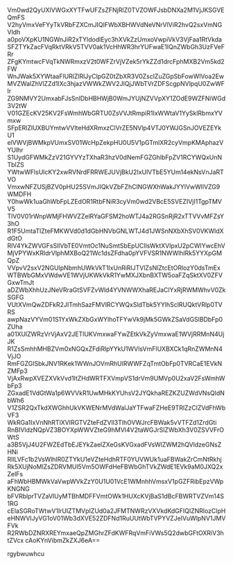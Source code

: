 Vm0wd2QyUXlVWGxXYTFwUFZsZFNjRlZ0TVZOWFJsbDNXa2M1VjJKSGVEQmFS
V2hyVmxVeFYyTkVRbFZXCmJIQlFWbXBHWVdNeVNrVlViR2hvQ2sxVmNGVldh
a0poVXpKU1NGWnJiR2xTYldodlEyc3hXVkZzUmxoVwpiVkV3VjFaa1RtVkda
SFZTYkZacFVqRktVRkV5TVV0ak1VcHhWR3hrYUFwaE1IQnZWbGh3UzFVeFRr
ZFgKYmtwcFVqTkNWRmxzV2t0WFZrVjVZek5rYkZZd1drcFphMXB2Vm5kd2FW
WnJWak5XYWtaaFlURlZlRlJyClpGZ0tZbXR3V0ZsclZuZGpSbFowWlVoa2Ew
MVZWalZhVlZZd1lXc3hjazVWWkZWV2JIQjJWbTVrZDFScgpNVlpqU0ZwWFlr
ZG9NMVY2UmxabFJsSnlDbHBHWjB0WmJYUjNZVVpXY1ZOdE9WZFNiWGd3V2tW
V01GZEcKV25KV2FsWmhWbGRTU0ZsVVJtRmpiR1IxWWtaV1YySklRbmxYVmxw
SFpERlZlUXBUYmtwVVlteHdXRmxzClVrZE5NVlp4VTJ0YWJGSnJOVEZEYkU1
elVWVjBWMkpVUmxSV01WcHpZekpHU0U5V1pGTmlXR2cyVmpKMAphazVYUlhr
S1UydGFWMkZzV21GYVYzTXhaR3hzV0dNemFGZGhlbFpZV1RCYWQxUnNTblZS
YWtwWFlsUlcKY2xwRVNrdFRRWEJUVjBkU2IxUlVTbE5YUm14ekNsVnJaRTVO
VmxwNFZUSjBZV0pHU25SVmJIQkVZbFZhClNGWXhWakJYYlVwWllVZG9WMDFH
Y0hwWk1uaGhWbFpLZEdOR1RtbFNiR3cyVm0wd2VBcE5SVEZIVjI1TgpTMVV5
TlV0V01rWnpWMjFHWVZZelRYaGFSM2hoWTJ4a2RGSnRjR2xTTVVvMFZsY3hO
R1F5UmtaTlZteFMKWVd0d1dGbHNVbGNLWTJ4d1JWSnNXbXhSV0VKWldXdGtO
RlV4YkZWVGFsSllVbTE0VmtOc1NuSmtSbEpUCllsWktXVlpxU2pCWlYwcEhV
MjVPYWxKRldrVlphMXBoQ21Wc1dsZFdha0pYVFVSR1NWWlhlRk5YYXpGMQpZ
VVpvV2sxV2NGUlpNbmhUWkVkT1IxUnRiRlJTVlZsNlZtcEtORlozY0dsTmEx
WTBWbGMxVWdwVE1WVjUKWkVkR1YwMXJXbnBXTW5oaFZqSktXV0ZFVGxwTmJt
aDZWbXhhUzJNeVRraGtSVFZvWld4YVNWWXhaREJaClYxRjRWMWhvV0ZkSGFG
VUtXVmQwZDFkR2JITmhSazFMVlRCYWQxSldTbk5YYlhSclRUQktVRlp0TVRS
awpNazVYVm01S1YxWkZXbGxWYlhoTFYwVk9jMk5GWkZSaVdGSlBDbFp0ZUha
a01XUlZWRzVrVjAxV2JETlUKVmxwaFYwZEtkVkZyVmxwaE1WVjRRMnN4UjJK
R1ZsSmhhMHBZVm0xNGQxZFdiRlpYYkU1WVlsVmFlUXBXCk1qRnZWMnN4VjJO
RmFGZGlSbkJNV1RKek1WWnJOVmRhUlRWWFZqTmtObFp0TVRCaE1EVkNZMFp3
VjAxRwpXVEZXVkVvd1ltZHdWRTFXVmpVS1drVm9UMVp0U2xaV2FsWmhWbFp3
ZGxadE1VdGtWa1p6WVVkR1UwMHkKYUhsV2JYQkhaREZKZUZWdVNsQldNbWh6
V1ZSR2QxTkdXWGhhUkVKWENrMVdWalJaYTFwaFZHeE9TRlZzClZVdFhWbVF3
WkRGa1IxVnNhRTlXVlRGTVZteFdZVll3TlhOVWJrcFBWak5vVTFZd1ZrdGti
RnBIVldzNQpVZ3BOYXpWWVZteG9hMVl4V2taWGJrSlZWbXh3V0ZSVVFrOWtS
a3B5VjJ4U2FWZEdTbEJEYkZaelZXeGsKVGxadFVsWlZWM2hQVldzeGNsZHNi
RllLVFc1b2VsWlhlR0ZTYkU1eVZteHdhRTF0YUVWUk1uaFBWakZrCmNtRkhj
Rk5XUjNoMlZsZDRVMUl5Vm5OWFdHeFBWbGhTVkZWdE1EVk9aM0JXQ2xZelFs
aFhWbHBMWkVaVwpWVkZzY0U1U01VcE1WMnhhVmsxV1pGZFRibEpzVWpKNGNG
bFVRblprTVZaVlUyMTBhMDFFVmtOWk1HUXcKVjBaS1dBcFBWRTVZVm14S1RG
cElaSGRoTWtwV1lrUlZTMVpIZUd0a2JFMTNWRzVXVkdKdGFIQlZNRlozClpH
eHNWVlJyVG1oV01Wb3dXVE52ZDFNd1RuUUtWbTVPYVZJelVuWlpNV1JMVFVk
R2RWbDZNRXREYmxaeQpZMGhrZFdKWFRqVmFiVWs5Q2dwbGFtOXRiV3htZVcx
cAoKYnVibmZkZXJ6eA==

rgybwuwhcu